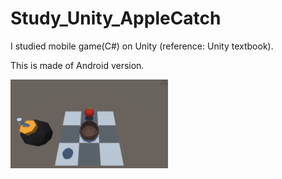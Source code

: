 # Study_Unity_AppleCatch
I studied mobile game(C#) on Unity (reference: Unity textbook).

This is made of Android version.

<img src="/img/AppleCatch.jpg" width="50%" height="50%" >
